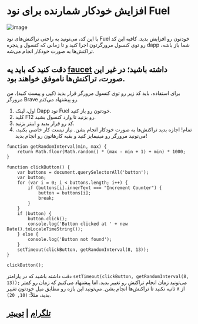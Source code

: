 # افزایش خودکار شمارنده برای نود Fuel
![image](https://github.com/xONEIROS/auto-Increment-Counter-for-fuel-node/assets/174752031/ec41adf6-335e-4acd-b745-c90c4fd4c70a)

با این کد، می‌تونید به راحتی تراکنش‌های نود Fuel خودتون رو افزایش بدید. کافیه این کد رو توی کنسول مرورگرتون اجرا کنید و تا زمانی که کنسول و پنجره dapp شما باز باشه، تراکنش‌ها به صورت خودکار انجام می‌شه.

## دقت کنید که باید یه [faucet](https://faucet-beta-5.fuel.network/) داشته باشید؛ در غیر این صورت، تراکنش‌ها ناموفق خواهند بود.

برای استفاده، باید کد زیر رو توی کنسول مرورگر قرار بدید (کپی و پیست کنید). من مرورگر Brave رو پیشنهاد می‌کنم.

1. اول، لینک Dapp نود Fuel خودتون رو باز کنید.
2. کلید F12 رو بزنید تا وارد کنسول بشید.
3. کد رو قرار بدید و اینتر بزنید.
4. تمام! اجازه بدید تراکنش‌ها به صورت خودکار انجام بشن. نیاز نیست کار خاصی بکنید، می‌تونید مرورگر رو مینیمایز کنید و بقیه کارهاتون رو انجام بدید!

```
function getRandomInterval(min, max) {
    return Math.floor(Math.random() * (max - min + 1) + min) * 1000;
}

function clickButton() {
    var buttons = document.querySelectorAll('button');
    var button;
    for (var i = 0; i < buttons.length; i++) {
        if (buttons[i].innerText === "Increment Counter") {
            button = buttons[i];
            break;
        }
    }
    if (button) {
        button.click();
        console.log('Button clicked at ' + new Date().toLocaleTimeString());
    } else {
        console.log('Button not found');
    }
    setTimeout(clickButton, getRandomInterval(8, 13));
}

clickButton();
```

دقت داشته باشید که در پارامتر `setTimeout(clickButton, getRandomInterval(8, 13));` می‌تونید زمان انجام تراکنش رو تغییر بدید. اما پیشنهاد می‌کنیم که زمان رو کمتر از ۸ ثانیه نکنید تا تراکنش‌ها انجام بشن. می‌تونید این بازه رو مطابق میل خودتون تغییر بدید، مثلاً: `(10, 20)`.

## [تلگرام](https://t.me/xOneiros) | [توییتر](https://x.com0xOneiros)
